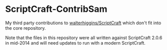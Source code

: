# ScriptCraft-ContribSam
My third party contributions to [walterhiggins/ScriptCraft](https://github.com/walterhiggins/ScriptCraft) which don't
fit into the core repository.

Note that the files in this repository were all written against ScriptCraft 2.0.6 in mid-2014 and will need updates
to run with a modern ScriptCraft.
